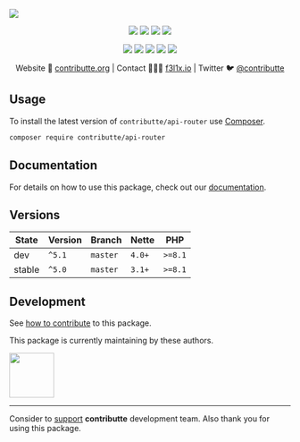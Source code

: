 ![](https://heatbadger.now.sh/github/readme/contributte/api-router/)

<p align=center>
  <a href="https://github.com/contributte/api-router/actions"><img src="https://badgen.net/github/checks/contributte/api-router/master"></a>
  <a href="https://coveralls.io/r/contributte/api-router"><img src="https://badgen.net/coveralls/c/github/contributte/api-router"></a>
  <a href="https://packagist.org/packages/contributte/api-router"><img src="https://badgen.net/packagist/dm/contributte/api-router"></a>
  <a href="https://packagist.org/packages/contributte/api-router"><img src="https://badgen.net/packagist/v/contributte/api-router"></a>
</p>
<p align=center>
  <a href="https://packagist.org/packages/contributte/api-router"><img src="https://badgen.net/packagist/php/contributte/api-router"></a>
  <a href="https://github.com/contributte/api-router"><img src="https://badgen.net/github/license/contributte/api-router"></a>
  <a href="https://bit.ly/ctteg"><img src="https://badgen.net/badge/support/gitter/cyan"></a>
  <a href="https://bit.ly/cttfo"><img src="https://badgen.net/badge/support/forum/yellow"></a>
  <a href="https://contributte.org/partners.html"><img src="https://badgen.net/badge/sponsor/donations/F96854"></a>
</p>

<p align=center>
Website 🚀 <a href="https://contributte.org">contributte.org</a> | Contact 👨🏻‍💻 <a href="https://f3l1x.io">f3l1x.io</a> | Twitter 🐦 <a href="https://twitter.com/contributte">@contributte</a>
</p>

## Usage

To install the latest version of `contributte/api-router` use [Composer](https://getcomposer.org).

```bash
composer require contributte/api-router
```

## Documentation

For details on how to use this package, check out our [documentation](.docs).

## Versions

| State  | Version | Branch   | Nette  | PHP     |
|--------|---------|----------|--------|---------|
| dev    | `^5.1`  | `master` | `4.0+` | `>=8.1` |
| stable | `^5.0`  | `master` | `3.1+` | `>=8.1` |

## Development

See [how to contribute](https://contributte.org/contributing.html) to this package.

This package is currently maintaining by these authors.

<a href="https://github.com/paveljanda">
  <img width="80" height="80" src="https://avatars2.githubusercontent.com/u/1488874?v=3&s=80">
</a>

-----

Consider to [support](https://contributte.org/partners.html) **contributte** development team.
Also thank you for using this package.
